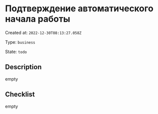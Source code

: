 # Подтверждение автоматического начала работы

Created at: `2022-12-30T08:13:27.058Z`

Type: `business`

State: `todo`

## Description
empty

## Checklist
empty
